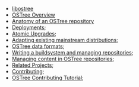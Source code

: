 - [libostree](libostree.md)
- [OSTree Overview](overview.md)
- [Anatomy of an OSTree repository](anatomy.md)
- [Deployments](deployments.md);
- [Atomic Upgrades](atomic.md);
- [Adapting existing mainstream distributions](distributions.md);
- [OSTree data formats](dataformats.md);
- [Writing a buildsystem and managing repositories](buildandmanage.md);
- [Managing content in OSTree repositories](contentmanage.md);
- [Related Projects](related.md);
- [Contributing](contributing.md);
- [OSTree Contributing Tutorial](contribubingTutorial.md);

